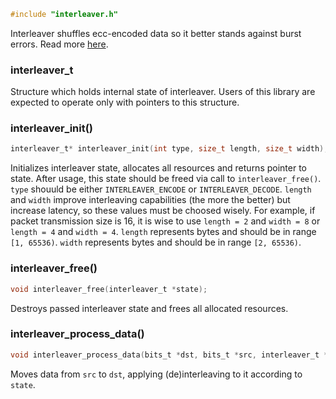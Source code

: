 ```c
#include "interleaver.h"
```

Interleaver shuffles ecc-encoded data so it better stands against burst errors.
Read more [here](https://en.wikipedia.org/wiki/Error_correction_code#Interleaving).

### interleaver_t

Structure which holds internal state of interleaver.
Users of this library are expected to operate only with
pointers to this structure.

### interleaver_init()

```c
interleaver_t* interleaver_init(int type, size_t length, size_t width);
```

Initializes interleaver state, allocates all resources and returns
pointer to state. After usage, this state should be freed via call
to `interleaver_free()`.
`type` shouuld be either `INTERLEAVER_ENCODE` or `INTERLEAVER_DECODE`.
`length` and `width` improve interleaving capabilities (the more the better)
but increase latency, so these values must be choosed wisely.
For example, if packet transmission size is 16, it is wise
to use `length = 2` and `width = 8` or `length = 4` and `width = 4`.
`length` represents bytes and should be in range `[1, 65536)`.
`width` represents bytes and should be in range `[2, 65536)`.

### interleaver_free()

```c
void interleaver_free(interleaver_t *state);
```

Destroys passed interleaver state and frees all allocated resources.

### interleaver_process_data()

```c
void interleaver_process_data(bits_t *dst, bits_t *src, interleaver_t *state);
```

Moves data from `src` to `dst`, applying (de)interleaving to it
according to `state`.
